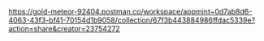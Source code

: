 https://gold-meteor-92404.postman.co/workspace/appmint~0d7ab8d6-4063-43f3-bf41-70154d1b9058/collection/67f3b443884986ffdac5339e?action=share&creator=23754272
